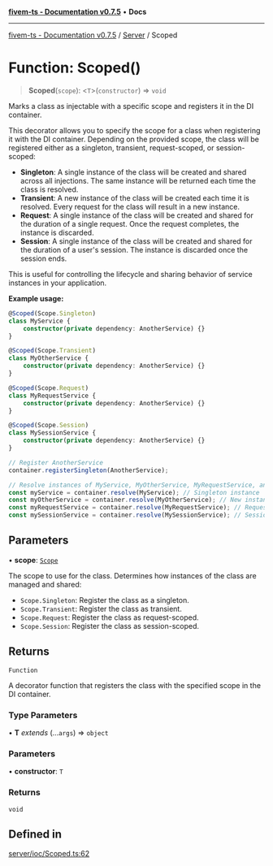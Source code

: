 [**fivem-ts - Documentation v0.7.5**](../../../README.md) • **Docs**

***

[fivem-ts - Documentation v0.7.5](../../../README.md) / [Server](../README.md) / Scoped

# Function: Scoped()

> **Scoped**(`scope`): \<`T`\>(`constructor`) => `void`

Marks a class as injectable with a specific scope and registers it in the DI container.

This decorator allows you to specify the scope for a class when registering it with the DI container.
Depending on the provided scope, the class will be registered either as a singleton, transient, request-scoped, or session-scoped:

- **Singleton**: A single instance of the class will be created and shared across all injections. The same instance
  will be returned each time the class is resolved.
- **Transient**: A new instance of the class will be created each time it is resolved. Every request for the class
  will result in a new instance.
- **Request**: A single instance of the class will be created and shared for the duration of a single request. Once the request completes, the instance is discarded.
- **Session**: A single instance of the class will be created and shared for the duration of a user's session. The instance is discarded once the session ends.

This is useful for controlling the lifecycle and sharing behavior of service instances in your application.

**Example usage:**

```ts
@Scoped(Scope.Singleton)
class MyService {
    constructor(private dependency: AnotherService) {}
}

@Scoped(Scope.Transient)
class MyOtherService {
    constructor(private dependency: AnotherService) {}
}

@Scoped(Scope.Request)
class MyRequestService {
    constructor(private dependency: AnotherService) {}
}

@Scoped(Scope.Session)
class MySessionService {
    constructor(private dependency: AnotherService) {}
}

// Register AnotherService
container.registerSingleton(AnotherService);

// Resolve instances of MyService, MyOtherService, MyRequestService, and MySessionService
const myService = container.resolve(MyService); // Singleton instance
const myOtherService = container.resolve(MyOtherService); // New instance
const myRequestService = container.resolve(MyRequestService); // Request-scoped instance
const mySessionService = container.resolve(MySessionService); // Session-scoped instance
```

## Parameters

• **scope**: [`Scope`](../enumerations/Scope.md)

The scope to use for the class. Determines how instances of the class are managed and shared:
  - `Scope.Singleton`: Register the class as a singleton.
  - `Scope.Transient`: Register the class as transient.
  - `Scope.Request`: Register the class as request-scoped.
  - `Scope.Session`: Register the class as session-scoped.

## Returns

`Function`

A decorator function that registers the class with the specified scope in the DI container.

### Type Parameters

• **T** *extends* (...`args`) => `object`

### Parameters

• **constructor**: `T`

### Returns

`void`

## Defined in

[server/ioc/Scoped.ts:62](https://github.com/Purpose-Dev/fivem-ts/blob/main/src/server/ioc/Scoped.ts#L62)

